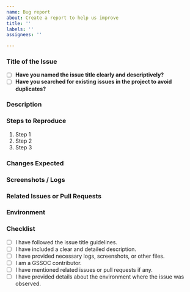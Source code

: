 ```yaml
---
name: Bug report
about: Create a report to help us improve
title: ''
labels: ''
assignees: ''

---
```


### Title of the Issue
- [ ] **Have you named the issue title clearly and descriptively?**
- [ ] **Have you searched for existing issues in the project to avoid duplicates?**  
<!-- Example: "Bug: [Component] Button not responding on click" -->
<!-- Use format: "Bug: [affected section] concise description" -->

### Description
<!-- A clear and detailed description of the bug, including what happens, how it happens, and any potential consequences. -->

### Steps to Reproduce
<!-- List out the steps to reproduce the bug, including the code, environment, or any specific conditions. -->

1. Step 1
2. Step 2
3. Step 3

### Changes Expected
<!-- Describe what changes you wish to make in the code. -->

### Screenshots / Logs
<!-- If applicable, attach screenshots, logs, or any other files to help understand the issue. -->

### Related Issues or Pull Requests
<!-- If this issue is related to other issues or pull requests, mention them here by linking the relevant numbers. -->

### Environment
<!-- Provide details about the environment where the issue was observed (e.g., OS, browser, or framework version). -->

### Checklist
- [ ] I have followed the issue title guidelines.
- [ ] I have included a clear and detailed description.
- [ ] I have provided necessary logs, screenshots, or other files.
- [ ] I am a GSSOC contributor.
- [ ] I have mentioned related issues or pull requests if any.
- [ ] I have provided details about the environment where the issue was observed.
